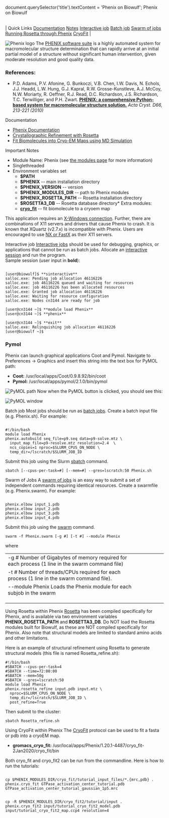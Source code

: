 

document.querySelector('title').textContent = 'Phenix on Biowulf';
Phenix on Biowulf


|  |
| --- |
| 
Quick Links
[Documentation](#doc)
[Notes](#notes)
[Interactive job](#int) 
[Batch job](#sbatch) 
[Swarm of jobs](#swarm) 
[Running Rosetta through Phenix](#rosetta) 
[CryoFit](#cryofit)
 |



![Phenix logo](/images/phenix.jpg)
The [PHENIX software suite](http://www.phenix-online.org) is a highly automated system for macromolecular structure determination that can rapidly arrive at an initial partial model of a structure without significant human intervention, given moderate resolution and good quality data.





### References:


* P.D. Adams, P.V. Afonine, G. Bunkoczi, V.B. Chen, I.W. Davis, N. Echols, J.J. Headd, L.W. Hung, G.J. Kapral, R.W. Grosse-Kunstleve, A.J. McCoy, N.W. Moriarty, R. Oeffner, R.J. Read, D.C. Richardson, J.S. Richardson, T.C. Terwilliger, and P.H. Zwart.
 [**PHENIX: a comprehensive Python-based system for macromolecular structure solution.**](http://www.ncbi.nlm.nih.gov/pubmed/21821126)
*Acta Cryst. D66, 213-221 (2010)*


Documentation
* [Phenix Documentation](http://www.phenix-online.org/documentation/)
* [Crystallographic Refinement with Rosetta](https://www.phenix-online.org/documentation/reference/rosetta_refine.html)
* [Fit Biomolecules into Cryo-EM Maps using MD Simulation](https://phenix-online.org/documentation/tutorials/cryo_fit_gui.html)


Important Notes
* Module Name: Phenix (see [the modules page](/apps/modules.html) for more information)
* Singlethreaded
* Environment variables set 
	+ **$PATH**
	+ **$PHENIX** -- main installation directory
	+ **$PHENIX\_VERSION** -- version
	+ **$PHENIX\_MODULES\_DIR** -- path to Phenix modules
	+ **$PHENIX\_ROSETTA\_PATH** -- Rosetta installation directory
	+ **$ROSETTA3\_DB** -- Rosetta database directory* Extra modules:
	+ **[cryo\_fit](https://phenix-online.org/documentation/reference/cryo_fit.html)** -- fit biomolecule to a cryoem map


This application requires an [X-Windows connection](/docs/connect.html). Further, there are combinations of X11 servers and drivers that cause Phenix to crash. It is known that XQuartz (v2.7.x) is incompatible with Phenix. Users are encouraged to use [NX or FastX](https://hpc.nih.gov/docs/nx.html) as their X11 servers.


Interactive job
[Interactive jobs](/docs/userguide.html#int) should be used for debugging, graphics, or applications that cannot be run as batch jobs.
Allocate an [interactive session](/docs/userguide.html#int) and run the program.   
Sample session (user input in **bold**):



```

[user@biowulf]$ **sinteractive**
salloc.exe: Pending job allocation 46116226
salloc.exe: job 46116226 queued and waiting for resources
salloc.exe: job 46116226 has been allocated resources
salloc.exe: Granted job allocation 46116226
salloc.exe: Waiting for resource configuration
salloc.exe: Nodes cn3144 are ready for job

[user@cn3144 ~]$ **module load Phenix**
[user@cn3144 ~]$ **phenix**

[user@cn3144 ~]$ **exit**
salloc.exe: Relinquishing job allocation 46116226
[user@biowulf ~]$

```

### Pymol


Phenix can launch graphical applications Coot and Pymol. Navigate to Preferences -> Graphics and insert this string into the text box for PyMOL path:


* **Coot:** /usr/local/apps/Coot/0.9.8.92/bin/coot
* **Pymol:** /usr/local/apps/pymol/2.1.0/bin/pymol


![PyMOL path](Phenix.jpg)
Now when the PyMOL button is clicked, you should see this:


![PyMOL window](PyMOL.png)

Batch job
Most jobs should be run as [batch jobs](/docs/userguide.html#submit).
Create a batch input file (e.g. Phenix.sh). For example:



```

#!/bin/bash
module load Phenix
phenix.autobuild seq_file=p9.seq data=p9-solve.mtz \
  input_map_file=p9-resolve.mtz resolution=2.4  \
  ncs_copies=1 nproc=$SLURM_CPUS_ON_NODE \
  temp_dir=/lscratch/$SLURM_JOB_ID
```

Submit this job using the Slurm [sbatch](/docs/userguide.html) command.



```
sbatch [--cpus-per-task=#] [--mem=#] --gres=lscratch:50 Phenix.sh
```

Swarm of Jobs 
A [swarm of jobs](/apps/swarm.html) is an easy way to submit a set of independent commands requiring identical resources.
Create a swarmfile (e.g. Phenix.swarm). For example:



```

phenix.elbow input_1.pdb
phenix.elbow input_2.pdb
phenix.elbow input_3.pdb
phenix.elbow input_4.pdb
```

Submit this job using the [swarm](/apps/swarm.html) command.



```
swarm -f Phenix.swarm [-g #] [-t #] --module Phenix
```

where


|  |  |  |  |  |  |
| --- | --- | --- | --- | --- | --- |
| -g *#*  Number of Gigabytes of memory required for each process (1 line in the swarm command file)
 | -t *#* Number of threads/CPUs required for each process (1 line in the swarm command file).
 | --module Phenix Loads the Phenix module for each subjob in the swarm 
 | |
 | |
 | |


Using Rosetta within Phenix
[Rosetta](rosetta.html) has been compiled specifically for Phenix, and is available via
two environment variables **PHENIX\_ROSETTA\_PATH** and **ROSETTA3\_DB**. Do NOT load the Rosetta modules built for
Biowulf, as these are NOT compiled specifically for Phenix. Also note that structural models are limited to standard amino acids and other limitations.


Here is an example of structural refinement using Rosetta to generate structural models (this file is named Rosetta\_refine.sh):



```
#!/bin/bash
#SBATCH --cpus-per-task=4
#SBATCH --time=72:00:00
#SBATCH --mem=50g
#SBATCH --gres=lscratch:50
module load Phenix
phenix.rosetta_refine input.pdb input.mtz \
  nproc=$SLURM_CPUS_ON_NODE \
  temp_dir=/lscratch/$SLURM_JOB_ID \
  post_refine=True
```

Then submit to the cluster:



```
sbatch Rosetta_refine.sh
```

Using CryoFit within Phenix
The [CryoFit](https://phenix-online.org/documentation/tutorials/cryo_fit_gui.html) protocol can be used to fit a fasta or pdb into a cryoEM map.


* **gromacs\_cryo\_fit:** /usr/local/apps/Phenix/1.20.1-4487/cryo\_fit-2Jan2020/cryo\_fit/bin


Both cryo\_fit and cryo\_fit2 can be run from the commandline. Here is how to run the tutorials:



```

cp $PHENIX_MODULES_DIR/cryo_fit/tutorial_input_files/*.{mrc,pdb} .
phenix.cryo_fit GTPase_activation_center_tutorial.pdb GTPase_activation_center_tutorial_gaussian_1p5.mrc

```


```

cp -R $PHENIX_MODULES_DIR/cryo_fit2/tutorial/input .
phenix.cryo_fit2 input/tutorial_cryo_fit2_model.pdb input/tutorial_cryo_fit2_map.ccp4 resolution=4 

```





